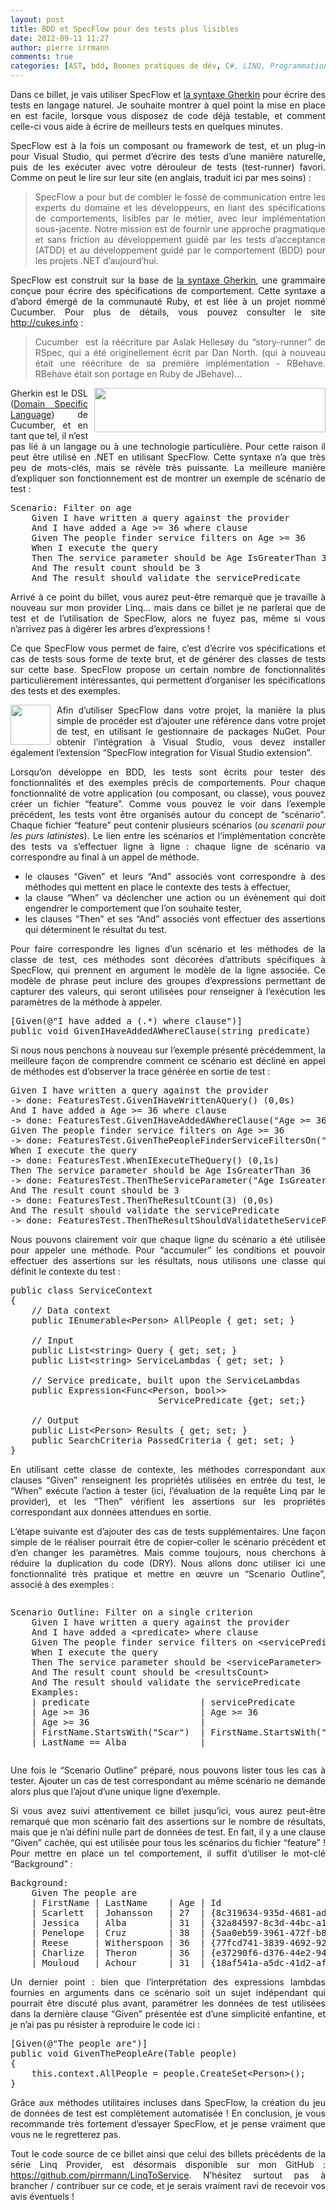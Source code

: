 ```yaml
---
layout: post
title: BDD et SpecFlow pour des tests plus lisibles
date: 2012-09-11 11:27
author: pierre irrmann
comments: true
categories: [AST, bdd, Bonnes pratiques de dév, C#, LINQ, Programmation, SpecFlow]
---
```

<p style="text-align: justify;">Dans ce billet, je vais utiliser SpecFlow et <a href="https://github.com/cucumber/cucumber/wiki/Gherkin" target="_blank">la syntaxe Gherkin</a> pour écrire des tests en langage naturel. Je souhaite montrer à quel point la mise en place en est facile, lorsque vous disposez de code déjà testable, et comment celle-ci vous aide à écrire de meilleurs tests en quelques minutes.</p>
<p style="text-align: justify;"><img style="margin: 0px 10px 0px 0px; float: left;" src="http://www.pirrmann.net/wp-content/uploads/2012/08/specflow-logo.png" alt="" align="left" />SpecFlow est à la fois un composant ou framework de test, et un plug-in pour Visual Studio, qui permet d’écrire des tests d’une manière naturelle, puis de les exécuter avec votre dérouleur de tests (test-runner) favori. Comme on peut le lire sur leur site (en anglais, traduit ici par mes soins) :</p>

<blockquote>
<p style="text-align: justify;">SpecFlow a pour but de combler le fossé de communication entre les experts du domaine et les développeurs, en liant des spécifications de comportements, lisibles par le métier, avec leur implémentation sous-jacente. Notre mission est de fournir une approche pragmatique et sans friction au développement guidé par les tests d’acceptance (ATDD) et au développement guidé par le comportement (BDD) pour les projets .NET d’aujourd’hui.</p>
</blockquote>
<p style="text-align: justify;">SpecFlow est construit sur la base de <a href="https://github.com/cucumber/cucumber/wiki/Gherkin" target="_blank">la syntaxe Gherkin</a>, une grammaire conçue pour écrire des spécifications de comportement. Cette syntaxe a d’abord émergé de la communauté Ruby, et est liée à un projet nommé Cucumber. Pour plus de détails, vous pouvez consulter le site <a href="http://cukes.info">http://cukes.info</a> :</p>

<blockquote>
<p style="text-align: justify;">Cucumber  est la réécriture par Aslak Hellesøy du “story-runner” de RSpec, qui a été originellement écrit par Dan North. (qui à nouveau était une réécriture de sa première implémentation - RBehave. RBehave était son portage en Ruby de JBehave)…</p>
</blockquote>
<p style="text-align: justify;"><img style="margin: 0px 0px 10px 10px; float: right;" src="http://www.pirrmann.net/wp-content/uploads/2012/08/cuke-logo.png" alt="" width="370" height="71" align="right" />Gherkin est le DSL (<a href="http://en.wikipedia.org/wiki/Domain-specific_language" target="_blank">Domain Specific Language</a>) de Cucumber, et en tant que tel, il n’est pas lié à un langage ou à une technologie particulière. Pour cette raison il peut être utilisé en .NET en utilisant SpecFlow. Cette syntaxe n’a que très peu de mots-clés, mais se révèle très puissante. La meilleure manière d’expliquer son fonctionnement est de montrer un exemple de scénario de test :</p>

<pre>Scenario: Filter on age
    Given I have written a query against the provider
    And I have added a Age &gt;= 36 where clause
    Given The people finder service filters on Age &gt;= 36
    When I execute the query
    Then The service parameter should be Age IsGreaterThan 36
    And The result count should be 3
    And The result should validate the servicePredicate</pre>
<p style="text-align: justify;">Arrivé à ce point du billet, vous aurez peut-être remarqué que je travaille à nouveau sur mon provider Linq… mais dans ce billet je ne parlerai que de test et de l’utilisation de SpecFlow, alors ne fuyez pas, même si vous n’arrivez pas à digérer les arbres d’expressions !</p>
<p style="text-align: justify;">Ce que SpecFlow vous permet de faire, c’est d’écrire vos spécifications et cas de tests sous forme de texte brut, et de générer des classes de tests sur cette base. SpecFlow propose un certain nombre de fonctionnalités particulièrement intéressantes, qui permettent d’organiser les spécifications des tests et des exemples.</p>
<p style="text-align: justify;"><img style="float: right;" src="http://www.pirrmann.net/wp-content/uploads/2012/08/nuget-logo.png" alt="" align="right" /><img style="margin: 0px 10px 0px 0px; float: left;" src="http://www.pirrmann.net/wp-content/uploads/2012/08/vsix-logo.png" alt="" width="64" height="64" align="left" />Afin d’utiliser SpecFlow dans votre projet, la manière la plus simple de procéder est d’ajouter une référence dans votre projet de test, en utilisant le gestionnaire de packages NuGet. Pour obtenir l’intégration à Visual Studio, vous devez installer également l’extension “SpecFlow integration for Visual Studio extension”.</p>
<p style="text-align: justify;">Lorsqu’on développe en BDD, les tests sont écrits pour tester des fonctionnalités et des exemples précis de comportements. Pour chaque fonctionnalité de votre application (ou composant, ou classe), vous pouvez créer un fichier “feature”. Comme vous pouvez le voir dans l’exemple précédent, les tests vont être organisés autour du concept de “scénario”. Chaque fichier “feature” peut contenir plusieurs scénarios (<em>ou scenarii pour les purs latinistes</em>). Le lien entre les scénarios et l’implémentation concrète des tests va s’effectuer ligne à ligne : chaque ligne de scénario va correspondre au final à un appel de méthode.</p>

<ul style="text-align: justify;">
	<li>le clauses “Given” et leurs “And” associés vont correspondre à des méthodes qui mettent en place le contexte des tests à effectuer,</li>
	<li>la clause “When” va déclencher une action ou un évènement qui doit engendrer le comportement que l’on souhaite tester,</li>
	<li>les clauses “Then” et ses “And” associés vont effectuer des assertions qui déterminent le résultat du test.</li>
</ul>
<p style="text-align: justify;">Pour faire correspondre les lignes d’un scénario et les méthodes de la classe de test, ces méthodes sont décorées d’attributs spécifiques à SpecFlow, qui prennent en argument le modèle de la ligne associée. Ce modèle de phrase peut inclure des groupes d’expressions permettant de capturer des valeurs, qui seront utilisées pour renseigner à l’exécution les paramètres de la méthode à appeler.</p>

<pre>[Given(@"I have added a (.*) where clause")]
public void GivenIHaveAddedAWhereClause(string predicate)</pre>
<p style="text-align: justify;">Si nous nous penchons à nouveau sur l’exemple présenté précédemment, la meilleure façon de comprendre comment ce scénario est décliné en appel de méthodes est d’observer la trace générée en sortie de test :</p>

<pre>Given I have written a query against the provider
-&gt; done: FeaturesTest.GivenIHaveWrittenAQuery() (0,0s)
And I have added a Age &gt;= 36 where clause
-&gt; done: FeaturesTest.GivenIHaveAddedAWhereClause("Age &gt;= 36") (0,0s)
Given The people finder service filters on Age &gt;= 36
-&gt; done: FeaturesTest.GivenThePeopleFinderServiceFiltersOn("Age &gt;= 36") (0,0s)
When I execute the query
-&gt; done: FeaturesTest.WhenIExecuteTheQuery() (0,1s)
Then The service parameter should be Age IsGreaterThan 36
-&gt; done: FeaturesTest.ThenTheServiceParameter("Age IsGreaterThan 36") (0,0s)
And The result count should be 3
-&gt; done: FeaturesTest.ThenTheResultCount(3) (0,0s)
And The result should validate the servicePredicate
-&gt; done: FeaturesTest.ThenTheResultShouldValidatetheServicePredicate() (0,0s)</pre>
<p style="text-align: justify;">Nous pouvons clairement voir que chaque ligne du scénario a été utilisée pour appeler une méthode. Pour “accumuler” les conditions et pouvoir effectuer des assertions sur les résultats, nous utilisons une classe qui définit le contexte du test :</p>

<pre>public class ServiceContext
{
    // Data context
    public IEnumerable&lt;Person&gt; AllPeople { get; set; }

    // Input
    public List&lt;string&gt; Query { get; set; }
    public List&lt;string&gt; ServiceLambdas { get; set; }

    // Service predicate, built upon the ServiceLambdas
    public Expression&lt;Func&lt;Person, bool&gt;&gt;
                            ServicePredicate {get; set;}

    // Output
    public List&lt;Person&gt; Results { get; set; }
    public SearchCriteria PassedCriteria { get; set; }
}</pre>
<p style="text-align: justify;">En utilisant cette classe de contexte, les méthodes correspondant aux clauses “Given” renseignent les propriétés utilisées en entrée du test, le “When” exécute l’action à tester (ici, l’évaluation de la requête Linq par le provider), et les “Then” vérifient les assertions sur les propriétés correspondant aux données attendues en sortie.</p>
<p style="text-align: justify;">L’étape suivante est d’ajouter des cas de tests supplémentaires. Une façon simple de le réaliser pourrait être de copier-coller le scénario précédent et d’en changer les paramètres. Mais comme toujours, nous cherchons à réduire la duplication du code (DRY). Nous allons donc utiliser ici une fonctionnalité très pratique et mettre en œuvre un “Scenario Outline”, associé à des exemples :</p>

<div style="overflow: scroll; text-align: justify;">
<pre>Scenario Outline: Filter on a single criterion
    Given I have written a query against the provider
    And I have added a &lt;predicate&gt; where clause
    Given The people finder service filters on &lt;servicePredicate&gt;
    When I execute the query
    Then The service parameter should be &lt;serviceParameter&gt;
    And The result count should be &lt;resultsCount&gt;
    And The result should validate the servicePredicate
    Examples:
    | predicate                     | servicePredicate              | serviceParameter            | resultsCount |
    | Age &gt;= 36                     | Age &gt;= 36                     | Age IsGreaterThan 36        | 3            |
    | Age &gt;= 36                     |                               | Age IsGreaterThan 36        | 6            |
    | FirstName.StartsWith("Scar")  | FirstName.StartsWith("Scar")  | FirstName StartsWith Scar   | 1            |
    | LastName == Alba              |                               | LastName Equals Alba        | 6            |</pre>
</div>
<p style="text-align: justify;">Une fois le “Scenario Outline” préparé, nous pouvons lister tous les cas à tester. Ajouter un cas de test correspondant au même scénario ne demande alors plus que l’ajout d’une unique ligne d’exemple.</p>
<p style="text-align: justify;">Si vous avez suivi attentivement ce billet jusqu’ici, vous aurez peut-être remarqué que mon scénario fait des assertions sur le nombre de résultats, mais que je n’ai défini nulle part de données de test. En fait, il y a une clause “Given” cachée, qui est utilisée pour tous les scénarios du fichier “feature” ! Pour mettre en place un tel comportement, il suffit d’utiliser le mot-clé “Background” :</p>

<pre>Background:
    Given The people are
    | FirstName | LastName    | Age | Id                                     |
    | Scarlett  | Johansson   | 27  | {8c319634-935d-4681-adcc-02d5347fe6c4} |
    | Jessica   | Alba        | 31  | {32a84597-8c3d-44bc-a1a5-6538188e9d25} |
    | Penelope  | Cruz        | 38  | {5aa0eb59-3961-472f-b829-7d54ac8eeeef} |
    | Reese     | Witherspoon | 36  | {77fcd741-3839-4692-925f-a3a0eb19cf42} |
    | Charlize  | Theron      | 36  | {e37290f6-d376-44e2-944d-d0af13c1a75c} |
    | Mouloud   | Achour      | 31  | {18af541a-a5dc-41d2-af47-479b1c06e216} |</pre>
<p style="text-align: justify;">Un dernier point : bien que l’interprétation des expressions lambdas fournies en arguments dans ce scénario soit un sujet indépendant qui pourrait être discuté plus avant, paramétrer les données de test utilisées dans la dernière clause “Given” présentée est d’une simplicité enfantine, et je n’ai pas pu résister à reproduire le code ici :</p>

<pre>[Given(@"The people are")]
public void GivenThePeopleAre(Table people)
{
    this.context.AllPeople = people.CreateSet&lt;Person&gt;();
}</pre>
<p style="text-align: justify;">Grâce aux méthodes utilitaires incluses dans SpecFlow, la création du jeu de données de test est complètement automatisée ! En conclusion, je vous recommande très fortement d’essayer SpecFlow, et je pense vraiment que vous ne le regretterez pas.</p>
<p style="text-align: justify;">Tout le code source de ce billet ainsi que celui des billets précédents de la série Linq Provider, est désormais disponible sur mon GitHub : <a title="https://github.com/pirrmann/LinqToService" href="https://github.com/pirrmann/LinqToService" target="_blank">https://github.com/pirrmann/LinqToService</a>. N’hésitez surtout pas à brancher / contribuer sur ce code, et je serais vraiment ravi de recevoir vos avis éventuels !</p>
